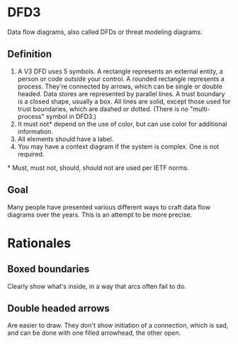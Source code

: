 # DFD3
Data flow diagrams, also called DFDs or threat modeling diagrams.

## Definition
1. A V3 DFD uses 5 symbols.  A rectangle represents an external entity, a person or code outside your control.  A rounded rectangle represents a process. They're connected by arrows, which can be single or double headed.  Data stores are represented by parallel lines.  A trust boundary is a closed shape, usually a box.  All lines are solid, except those used for trust boundaries, which are dashed or dotted.  (There is no "multi-process" symbol in DFD3.)
2. It must not* depend on the use of color, but can use color for additional information.
3. All elements should have a label.
4. You may have a context diagram if the system is complex.  One is not required.
</ol>
* Must, must not, should, should not are used per IETF norms.

## Goal
Many people have presented various different ways to craft data flow diagrams over the years.  This is an attempt to be more precise.

# Rationales

## Boxed boundaries
Clearly show what's inside, in a way that arcs often fail to do.

## Double headed arrows
Are easier to draw.  They don't show initiation of a connection, which is sad, and can be done with one filled arrowhead, the other open.
